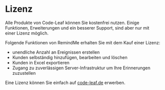 # Lizenz

Alle Produkte von Code-Leaf können Sie kostenfrei nutzen. Einige Funktionen,
Erweiterungen und ein besserer Support, sind aber nur mit einer Lizenz möglich.

Folgende Funktionen von RemindMe erhalten Sie mit dem Kauf einer Lizenz:

- unendliche Anzahl an Ereignissen erstellen
- Kunden selbständig hinzufügen, bearbeiten und löschen
- Kunden in Excel exportieren
- Zugang zu zuverlässigen Server-Infrastruktur um Ihre Erinnerungen zuzustellen

Eine Lizenz können Sie einfach auf [code-leaf.de](https://code-leaf.de) erwerben.